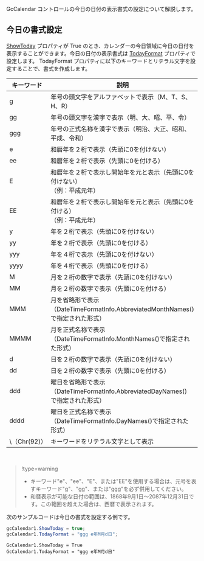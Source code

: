
GcCalendar コントロールの今日の日付の表示書式の設定について解説します。

## 今日の書式設定

[ShowToday](gcdocsite__documentlink?toc-item-id=1a7483c1-498d-4c07-9570-5bb6b65f369c#SHOWTODAY) プロパティが True のとき、カレンダーの今日領域に今日の日付を表示することができます。今日の日付の表示書式は [TodayFormat](gcdocsite__documentlink?toc-item-id=1a7483c1-498d-4c07-9570-5bb6b65f369c#TODAYFORMAT) プロパティで設定します。 TodayFormat プロパティに以下のキーワードとリテラル文字を設定することで、書式を作成します。

| キーワード | 説明 |
| --- | --- |
| g | 年号の頭文字をアルファベットで表示（M、T、S、H、R） |
| gg | 年号の頭文字を漢字で表示（明、大、昭、平、令） |
| ggg | 年号の正式名称を漢字で表示（明治、大正、昭和、平成、令和） |
| e | 和暦年を２桁で表示（先頭に0を付けない） |
| ee | 和暦年を２桁で表示（先頭に0を付ける） |
| E | 和暦年を２桁で表示し開始年を元と表示（先頭に0を付けない）<br />（例：平成元年）<br /> |
| EE | 和暦年を２桁で表示し開始年を元と表示（先頭に0を付ける）<br />（例：平成元年）<br /> |
| y | 年を２桁で表示（先頭に0を付けない） |
| yy | 年を２桁で表示（先頭に0を付ける） |
| yyy | 年を４桁で表示（先頭に0を付けない） |
| yyyy | 年を４桁で表示（先頭に0を付ける） |
| M | 月を２桁の数字で表示（先頭に0を付けない） |
| MM | 月を２桁の数字で表示（先頭に0を付ける） |
| MMM | 月を省略形で表示<br />（DateTimeFormatInfo.AbbreviatedMonthNames() で指定された形式）<br /> |
| MMMM | 月を正式名称で表示<br />（DateTimeFormatInfo.MonthNames()で指定された形式）<br /> |
| d | 日を２桁の数字で表示（先頭に0を付けない） |
| dd | 日を２桁の数字で表示（先頭に0を付ける） |
| ddd | 曜日を省略形で表示<br />（DateTimeFormatInfo.AbbreviatedDayNames() で指定された形式）<br /> |
| dddd | 曜日を正式名称で表示<br />（DateTimeFormatInfo.DayNames()で指定された形式）<br /> |
| \\（Chr(92)） | キーワードをリテラル文字として表示 |

<br />


> !type=warning
>
> *   キーワード"e"、"ee"、"E"、または"EE"を使用する場合は、元号を表すキーワード"g"、"gg"、または"ggg"を必ず併用してください。
> *   和暦表示が可能な日付の範囲は、1868年9月1日～2087年12月31日です。この範囲を超えた場合は、西暦で表示されます。

次のサンプルコードは今日の書式を設定する例です。

```csharp
gcCalendar1.ShowToday = true;
gcCalendar1.TodayFormat = "ggg e年M月d日";
```

```vbnet
GcCalendar1.ShowToday = True
GcCalendar1.TodayFormat = "ggg e年M月d日"
```

<br />